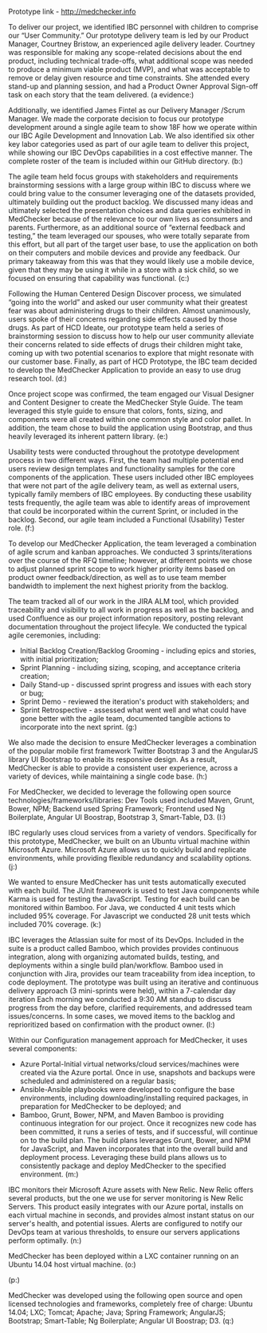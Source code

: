 Prototype link - http://medchecker.info

To deliver our project, we identified IBC personnel with children to comprise our “User Community.”  Our prototype delivery team is led by our Product Manager, Courtney Bristow, an experienced agile delivery leader. Courtney was responsible for making any scope-related decisions about the end product, including technical trade-offs, what additional scope was needed to produce a minimum viable product (MVP), and what was acceptable to remove or delay given resource and time constraints. She attended every stand-up and planning session, and had a Product Owner Approval Sign-off task on each story that the team delivered. (a evidence:)

Additionally, we identified James Fintel as our Delivery Manager /Scrum Manager.   We made the corporate decision to focus our prototype development around a single agile team to show 18F how we operate within our IBC Agile Development and Innovation Lab.  We also identified six other key labor categories used as part of our agile team to deliver this project, while showing our IBC DevOps capabilities in a cost effective manner.  The complete roster of the team is included within our GitHub directory. (b:)

The agile team held focus groups with stakeholders and requirements brainstorming sessions with a large group within IBC to discuss where we could bring value to the consumer leveraging one of the datasets provided, ultimately building out the product backlog. We discussed many ideas and ultimately selected the presentation choices and data queries exhibited in MedChecker because of the relevance to our own lives as consumers and parents. Furthermore, as an additional source of “external feedback and testing,” the team leveraged our spouses, who were totally separate from this effort, but all part of the target user base, to use the application on both on their computers and mobile devices and provide any feedback. Our primary takeaway from this was that they would likely use a mobile device, given that they may be using it while in a store with a sick child, so we focused on ensuring that capability was functional. (c:)

Following the Human Centered Design Discover process, we simulated “going into the world” and asked our user community what their greatest fear was about administering drugs to their children.  Almost unanimously, users spoke of their concerns regarding side effects caused by those drugs.  As part of HCD Ideate, our prototype team held a series of brainstorming session to discuss how to help our user community alleviate their concerns related to side effects of drugs their children might take, coming up with two potential scenarios to explore that might resonate with our customer base.  Finally, as part of HCD Prototype, the IBC team decided to develop the MedChecker Application to provide an easy to use drug research tool. (d:)

Once project scope was confirmed, the team engaged our Visual Designer and Content Designer to create the MedChecker Style Guide. The team leveraged this style guide to ensure that colors, fonts, sizing, and components were all created within one common style and color pallet. In addition, the team chose to build the application using Bootstrap, and thus heavily leveraged its inherent pattern library. (e:)

Usability tests were conducted throughout the prototype development process in two different ways. First, the team had multiple potential end users review design templates and functionality samples for the core components of the application. These users included other IBC employees that were not part of the agile delivery team, as well as external users, typically family members of IBC employees. By conducting these usability tests frequently, the agile team was able to identify areas of improvement that could be incorporated within the current Sprint, or included in the backlog.
Second, our agile team included a Functional (Usability) Tester role. (f:)

To develop our MedChecker Application, the team leveraged a combination of agile scrum and kanban approaches. We conducted 3 sprints/iterations over the course of the RFQ timeline; however, at different points we chose to adjust planned sprint scope to work higher priority items based on product owner feedback/direction, as well as to use team member bandwidth to implement the next highest priority from the backlog. 

The team tracked all of our work in the JIRA ALM tool, which provided traceability and visibility to all work in progress as well as the backlog, and used Confluence as our project information repository, posting relevant documentation throughout the project lifecyle.  We conducted the typical agile ceremonies, including:
- Initial Backlog Creation/Backlog Grooming - including epics and stories, with initial prioritization;
- Sprint Planning - including sizing, scoping, and acceptance criteria creation;
- Daily Stand-up - discussed sprint progress and issues with each story or bug;
- Sprint Demo - reviewed the iteration's product with stakeholders; and
- Sprint Retrospective - assessed what went well and what could have gone better with the agile team, documented tangible actions to incorporate into the next sprint. (g:)

We also made the decision to ensure MedChecker leverages a combination of the popular mobile first framework Twitter Bootstrap 3 and the AngularJS library UI Bootstrap to enable its responsive design. As a result, MedChecker is able to provide a consistent user experience, across a variety of devices, while maintaining a single code base. (h:)

For MedChecker, we decided to leverage the following open source technologies/frameworks/libraries: Dev Tools used included Maven, Grunt, Bower, NPM; Backend used Spring Framework; Frontend used Ng Boilerplate, Angular UI Boostrap, Bootstrap 3, Smart-Table, D3. (I:)

IBC regularly uses cloud services from a variety of vendors. Specifically for this prototype, MedChecker, we built on an Ubuntu virtual machine within Microsoft Azure. Microsoft Azure allows us to quickly build and replicate environments, while providing flexible redundancy and scalability options. (j:)

We wanted to ensure MedChecker has unit tests automatically executed with each build. The JUnit framework is used to test Java components while Karma is used for testing the JavaScript. Testing for each build can be monitored within Bamboo. For Java, we conducted 4 unit tests which included 95% coverage.  For Javascript we conducted 28 unit tests which included 70% coverage. (k:)

IBC leverages the Atlassian suite for most of its DevOps. Included in the suite is a product called Bamboo, which provides provides continuous integration, along with organizing automated builds, testing, and deployments within a single build plan/workflow. Bamboo used in conjunction with Jira, provides our team traceability from idea inception, to code deployment. The prototype was built using an iterative and continuous delivery approach (3 mini-sprints were held), within a 7-calendar day iteration Each morning we conducted a 9:30 AM standup to discuss progress from the day before, clarified requirements, and addressed team issues/concerns.  In some cases, we moved items to the backlog and reprioritized based on confirmation with the product owner. (l:)

Within our Configuration management approach for MedChecker, it uses several components:
- Azure Portal-Initial virtual networks/cloud services/machines were created via the Azure portal. Once in use, snapshots and backups were scheduled and administered on a regular basis;
- Ansible-Ansible playbooks were developed to configure the base environments, including downloading/installing required packages, in preparation for MedChecker to be deployed; and
- Bamboo, Grunt, Bower, NPM, and Maven Bamboo is providing continuous integration for our project. Once it recognizes new code has been committed, it runs a series of tests, and if successful, will continue on to the build plan. The build plans leverages Grunt, Bower, and NPM for JavaScript, and Maven incorporates that into the overall build and deployment process. Leveraging these build plans allows us to consistently package and deploy MedChecker to the specified environment. (m:)

IBC monitors their Microsoft Azure assets with New Relic. New Relic offers several products, but the one we use for server monitoring is New Relic Servers. This product easily integrates with our Azure portal, installs on each virtual machine in seconds, and provides almost instant status on our server's health, and potential issues. Alerts are configured to notify our DevOps team at various thresholds, to ensure our servers applications perform optimally. (n:)

MedChecker has been deployed within a LXC container running on an Ubuntu 14.04 host virtual machine. (o:)

(p:)

MedChecker was developed using the following open source and open licensed technologies and frameworks, completely free of charge: Ubuntu 14.04; LXC; Tomcat; Apache; Java; Spring Framework; AngularJS; Bootstrap; Smart-Table; Ng Boilerplate; Angular UI Boostrap; D3. (q:)


